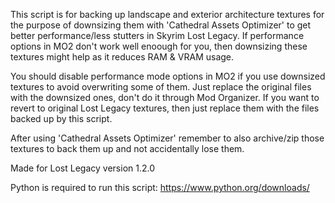 This script is for backing up landscape and exterior architecture textures for the purpose of downsizing them with 'Cathedral Assets Optimizer' to get better performance/less stutters in Skyrim Lost Legacy. If performance options in MO2 don't work well enoough for you, then downsizing these textures might help as it reduces RAM & VRAM usage.

You should disable performance mode options in MO2 if you use downsized textures to avoid overwriting some of them. Just replace the original files with the downsized ones, don't do
it through Mod Organizer. If you want to revert to original Lost Legacy textures, then just replace them with the files backed up by this script.

After using 'Cathedral Assets Optimizer' remember to also archive/zip those textures to back them up and not accidentally lose them.

Made for Lost Legacy version 1.2.0

Python is required to run this script: https://www.python.org/downloads/
